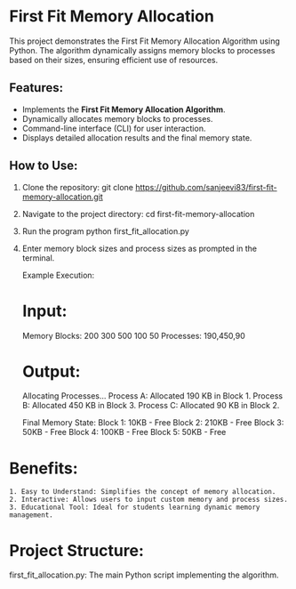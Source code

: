 # First Fit Memory Allocation

This project demonstrates the First Fit Memory Allocation Algorithm using Python. The algorithm dynamically assigns memory blocks to processes based on their sizes, ensuring efficient use of resources.

## Features:
- Implements the **First Fit Memory Allocation Algorithm**.
- Dynamically allocates memory blocks to processes.
- Command-line interface (CLI) for user interaction.
- Displays detailed allocation results and the final memory state.

## How to Use:
1. Clone the repository:
   git clone https://github.com/sanjeevi83/first-fit-memory-allocation.git

2. Navigate to the project directory:
   cd first-fit-memory-allocation

3. Run the program
   python first_fit_allocation.py

4. Enter memory block sizes and process sizes as prompted in the terminal.

   Example Execution:
     # Input:
     Memory Blocks: 200 300 500 100 50
     Processes: 190,450,90

   
    # Output:
 
    Allocating Processes...
    Process A: Allocated 190 KB in Block 1.
    Process B: Allocated 450 KB in Block 3.
    Process C: Allocated 90 KB in Block 2.
    
    Final Memory State:
    Block 1: 10KB - Free
    Block 2: 210KB - Free
    Block 3: 50KB - Free
    Block 4: 100KB - Free
    Block 5: 50KB - Free


# Benefits:
    1. Easy to Understand: Simplifies the concept of memory allocation.
    2. Interactive: Allows users to input custom memory and process sizes.
    3. Educational Tool: Ideal for students learning dynamic memory management.

# Project Structure:
first_fit_allocation.py: The main Python script implementing the algorithm.

       

